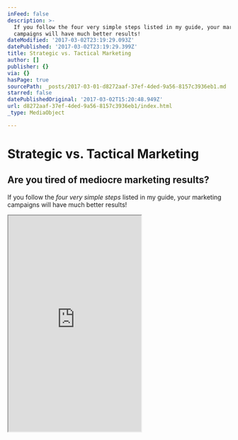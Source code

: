 ```yaml
---
inFeed: false
description: >-
  If you follow the four very simple steps listed in my guide, your marketing
  campaigns will have much better results!
dateModified: '2017-03-02T23:19:29.093Z'
datePublished: '2017-03-02T23:19:29.399Z'
title: Strategic vs. Tactical Marketing
author: []
publisher: {}
via: {}
hasPage: true
sourcePath: _posts/2017-03-01-d8272aaf-37ef-4ded-9a56-8157c3936eb1.md
starred: false
datePublishedOriginal: '2017-03-02T15:20:48.949Z'
url: d8272aaf-37ef-4ded-9a56-8157c3936eb1/index.html
_type: MediaObject

---
```

# Strategic vs. Tactical Marketing

## Are you tired of mediocre marketing results?

If you follow the _four very simple steps_ listed in my guide, your marketing campaigns will have much better results!

<iframe src="https://the-grid.github.io/ed-userhtml/?g=eJy1Vm1v2zYQ_hz_iqtazElRWXaa9CV-KbIuRQo4xYYUGIZhMCjxZDGhSI2k7HhF__uOlKXE6ZoWBQZ_EMw73j33-nDyKI7hZ1wKBRdMyLeFKCu4FEtVV_BOmxLieNabSKGuoTCYT6MkybiKRcmWaAclXcn8lUGmywTLFHmmOSaZZNaKLB4NFy8HmbURGJTTyLqNRFsgugjcpsJp5PDGJV6BnATpl-d7j8tsEUwvbMD1KWXZ9dLoWvGTx_lL_xtDJpGZE4m5G0OulTsZHVU3cI5yhU5k7NmpEUw-s0zZ2KIR-Rg-9_aSp3DKOWx0bUCv72Yg96E3gPQKjREcLVCOgqoVDuE2FtDGi1wh7PZKKnV2PejtAcDvSKFTckpUHEq9EmrZaAYdYHTqCoSKlJB74dvLSwjpdjpIzs9OfwGdN57PP17MIRcSB_A06U2S4I5Sx8UKBJ9G9zLlsxoiYZkTWvnicSxQmc2gtqOjgRTWxSVTVMtQQFunNjMixaTS1r2ppxl7-RpfHbHh0RFPEQ_Z68Pj41cs5z-xshqTR56O-IvRC3yeRVCiKzSB8HejLZw4wOHI48527BFFoFiJD2uEJppGKyYFZw6pZZhZoptGi1QydU0mdCub9SjV8LU0LMisltL30qQ4nF0Wek1gwX8oyVxT1QwZWYoMSmauqWGoDkYsCzeYJHShye8WjlCc-smhjQ3-XQuDPJpNbMVUq8Csowaz19HsKRWIBDPo7kB7Z5KQyV3DlIpcoOSxb-0qgJUsRel70UsxPrs4fT-PZmd-6nzjGrSWon7YOXVJMOPtCVXVbjth6K1EQBms6V9bj8ZFa61FC1vlJrcdkN4PRfHuw-nFWTR7J4x18IG8_nAIfkl8EUFj_n4Et9i37n8M-7y5PGf_C_T5N6DPvxc6BFddGGE2qMe1Wm6bx2925sAvkHDaqNRyRpt-tgPUMC50h7RwpdxplY9__Hp2ry_8UTykofiv7m2F3lCbGvqKwDEPeW4S9h2eRw95JqE3dM9zQoG3Sd27s0SQRtxWWlm0XVUCz_jW2Lub_lbvFhBxhjbx7XnY1NOIC1tJtjlRWiEB3fr8hi1bZxmN-vdaa76hop7cDTIJFeqKiMkWupacFqfzLCIbJiLu8jSENxVmDpZae0qiFWgh9svRKxsk6sJGndjO93hDkSkJmyVr_UOh28JbgEQFwjPPCbDUalk7HIPn6BOIj4fDYXUzjoARM8eFIAoggnKm9pF8OSpN5dPFVxlpcZeKHEtp5-LNNKKSd2PWZqhDuVvTHa9ERqW4HdFLT9_vaej1-lELpuOrB8iu65u0dk6rXQjbMU58Jm-n2l-stjD64R10xVasOe2DNdm0nyT2-YCV7B-t2NoG6ub0fpGa8ftvsiubELCWJwdXtk8QGmOzh13N9vNahXfD_pMD-LSmhOr1IPexW5iCwjWcGsM2-wdjaIXe0n1hc-PP4V_TfhjE_rhRCyeBWPqtzohOwn7udPyJB9apHNLBfEflsFP5vH_1W41mc3AwXjEDT8rsirA0ZwOl32qVS5G5fd9kB-MuDT0_Jmf-ebb7bKCG_hd-x7Wq" height="488" style=""></iframe>